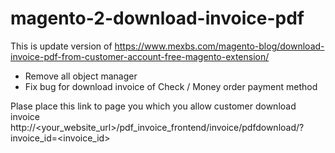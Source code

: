 # magento-2-download-invoice-pdf
This is update version of https://www.mexbs.com/magento-blog/download-invoice-pdf-from-customer-account-free-magento-extension/
- Remove all object manager
- Fix bug for download invoice of Check / Money order payment method

Plase place this link to page you which you allow customer download invoice
http://<your_website_url>/pdf_invoice_frontend/invoice/pdfdownload/?invoice_id=<invoice_id>

